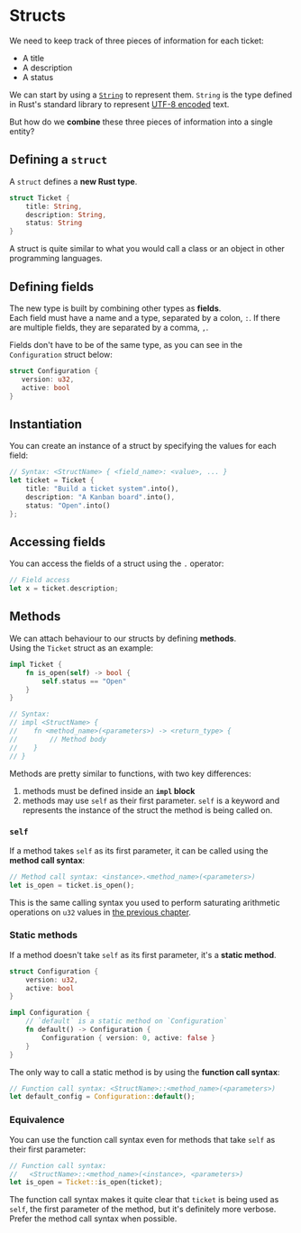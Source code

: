# Structs

We need to keep track of three pieces of information for each ticket:

- A title
- A description
- A status

We can start by using a [`String`](https://doc.rust-lang.org/std/string/struct.String.html)
to represent them. `String` is the type defined in Rust's standard library to represent
[UTF-8 encoded](https://en.wikipedia.org/wiki/UTF-8) text.

But how do we **combine** these three pieces of information into a single entity?

## Defining a `struct`

A `struct` defines a **new Rust type**.

```rust
struct Ticket {
    title: String,
    description: String,
    status: String
}
```

A struct is quite similar to what you would call a class or an object in other programming languages.

## Defining fields

The new type is built by combining other types as **fields**.\
Each field must have a name and a type, separated by a colon, `:`. If there are multiple fields, they are separated by a comma, `,`.

Fields don't have to be of the same type, as you can see in the `Configuration` struct below:

```rust
struct Configuration {
   version: u32,
   active: bool
}
```

## Instantiation

You can create an instance of a struct by specifying the values for each field:

```rust
// Syntax: <StructName> { <field_name>: <value>, ... }
let ticket = Ticket {
    title: "Build a ticket system".into(),
    description: "A Kanban board".into(),
    status: "Open".into()
};
```

## Accessing fields

You can access the fields of a struct using the `.` operator:

```rust
// Field access
let x = ticket.description;
```

## Methods

We can attach behaviour to our structs by defining **methods**.\
Using the `Ticket` struct as an example:

```rust
impl Ticket {
    fn is_open(self) -> bool {
        self.status == "Open"
    }
}

// Syntax:
// impl <StructName> {
//    fn <method_name>(<parameters>) -> <return_type> {
//        // Method body
//    }
// }
```

Methods are pretty similar to functions, with two key differences:

1. methods must be defined inside an **`impl` block**
2. methods may use `self` as their first parameter.
   `self` is a keyword and represents the instance of the struct the method is being called on.

### `self`

If a method takes `self` as its first parameter, it can be called using the **method call syntax**:

```rust
// Method call syntax: <instance>.<method_name>(<parameters>)
let is_open = ticket.is_open();
```

This is the same calling syntax you used to perform saturating arithmetic operations on `u32` values
in [the previous chapter](../02_basic_calculator/09_saturating.md).

### Static methods

If a method doesn't take `self` as its first parameter, it's a **static method**.

```rust
struct Configuration {
    version: u32,
    active: bool
}

impl Configuration {
    // `default` is a static method on `Configuration`
    fn default() -> Configuration {
        Configuration { version: 0, active: false }
    }
}
```

The only way to call a static method is by using the **function call syntax**:

```rust
// Function call syntax: <StructName>::<method_name>(<parameters>)
let default_config = Configuration::default();
```

### Equivalence

You can use the function call syntax even for methods that take `self` as their first parameter:

```rust
// Function call syntax:
//   <StructName>::<method_name>(<instance>, <parameters>)
let is_open = Ticket::is_open(ticket);
```

The function call syntax makes it quite clear that `ticket` is being used as `self`, the first parameter of the method,
but it's definitely more verbose. Prefer the method call syntax when possible.
